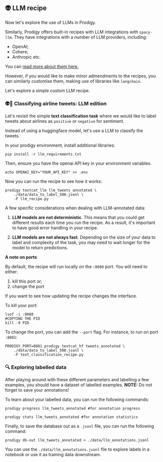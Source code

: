 ## 👽 LLM recipe

Now let's explore the use of LLMs in Prodigy.

Similarly, Prodigy offers built-in recipes with LLM integrations with `spacy-llm`. They have integrations with a number of LLM providers, including:

- OpenAI;
- Cohere;
- Anthropic etc. 

You can [read more about them here.](https://prodi.gy/docs/recipes#textcat-llm.correct) 

However, if you would like to make minor admendments to the recipes, you can similarly customise them, making use of libraries like `langchain`.

Let's explore a simple custom LLM recipe. 

### 👽🛫 Classifying airline tweets: LLM edition 

Let's revisit the simple **text classification task** where we would like to label tweets about airlines as `positive` or `negative` for sentiment.

Instead of using a huggingface model, let's use a LLM to classify the tweets.

In your prodigy environment, install additional libraries:

```
pip install -r llm_requirements.txt
```
Then, ensure you have the openai API key in your environment variables. 

```
echo OPENAI_KEY="YOUR_API_KEY" >> .env
```

Now you can run the recipe to see how it works:

```
prodigy textcat_llm llm_tweets_annotated \
    ./data/data_to_label_500.jsonl \
    -F llm_recipe.py
```

A few specific considerations when dealing with LLM-annotated data:

1. **LLM models are not deterministic**. This means that you could get different results each time you run the recipe. As a result, it's important to have good error handling in your recipe.

2. **LLM models are not always fast**. Depending on the size of your data to label and complexity of the task, you may need to wait longer for the model to return predictions.

**A note on ports**

By default, the recipe will run locally on the `:8080` port. You will need to either: 

1. kill this port or; 
2. change the port

If you want to see how updating the recipe changes the interface. 

To kill your port:
```
lsof -i :8080
#COPYING THE PID
kill -9 PID
```

To change the port, you can add the `--port` flag. For instance, to run on port `:8081`:

```
PRODIGY_PORT=8081 prodigy textcat_hf tweets_annotated \
    ./data/data_to_label_500.jsonl \
    -F text_classification_recipe.py 
```

### 🔍 Exploring labelled data 

After playing around with these different parameters and labelling a few examples, you should have a dataset of labelled examples. **NOTE:** Do not forget to save your annotations!

To learn about your labelled data, you can run the following commands: 

```
prodigy progress llm_tweets_annotated #for annotation progress

prodigy stats llm_tweets_annotated #for annotation statistics
```

Finally, to save the database out as a `.jsonl` file, you can run the following command:

```
prodigy db-out llm_tweets_annotated > ./data/llm_annotations.jsonl
```

You can use the `./data/llm_annotations.jsonl` file to explore labels in a notebook or use it as training data downstream. 